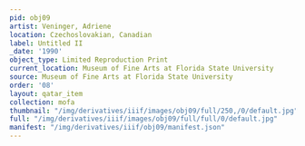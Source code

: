 ```yaml
---
pid: obj09
artist: Veninger, Adriene
location: Czechoslovakian, Canadian
label: Untitled II
_date: '1990'
object_type: Limited Reproduction Print
current_location: Museum of Fine Arts at Florida State University
source: Museum of Fine Arts at Florida State University
order: '08'
layout: qatar_item
collection: mofa
thumbnail: "/img/derivatives/iiif/images/obj09/full/250,/0/default.jpg"
full: "/img/derivatives/iiif/images/obj09/full/full/0/default.jpg"
manifest: "/img/derivatives/iiif/obj09/manifest.json"
---
```

